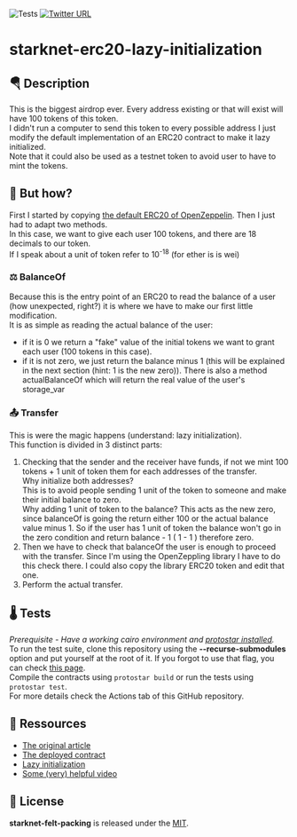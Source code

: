 ![Tests](https://github.com/gaetbout/starknet-erc20-lazy-initialization/actions/workflows/protostar.yml/badge.svg)  [![Twitter URL](https://img.shields.io/twitter/url.svg?label=Follow%20%40gaetbout&style=social&url=https%3A%2F%2Ftwitter.com%2Fgaetbout)](https://twitter.com/gaetbout)

# starknet-erc20-lazy-initialization
## 🪂 Description
This is the biggest airdrop ever. Every address existing or that will exist will have 100 tokens of this token.  
I didn't run a computer to send this token to every possible address I just modify the default implementation of an ERC20 contract to make it lazy initialized.  
Note that it could also be used as a testnet token to avoid user to have to mint the tokens.

## 🤔 But how?
First I started by copying [the default ERC20 of OpenZeppelin](https://github.com/OpenZeppelin/cairo-contracts/blob/main/src/openzeppelin/token/erc20/presets/ERC20.cairo). Then I just had to adapt two methods.  
In this case, we want to give each user 100 tokens, and there are 18 decimals to our token.  
If I speak about a unit of token refer to 10<sup>-18</sup> (for ether is is wei)

### ⚖️ BalanceOf
Because this is the entry point of an ERC20 to read the balance of a user (how unexpected, right?) it is where we have to make our first little modification.  
It is as simple as reading the actual balance of the user: 
 - if it is 0 we return a "fake" value of the initial tokens we want to grant each user (100 tokens in this case).
 - if it is not zero, we just return the balance minus 1 (this will be explained in the next section (hint: 1 is the new zero)).
There is also a method actualBalanceOf which will return the real value of the user's storage_var

### 📤 Transfer
This is were the magic happens (understand: lazy initialization).  
This function is divided in 3 distinct parts:  
 1. Checking that the sender and the receiver have funds, if not we mint 100 tokens + 1 unit of token them for each addresses of the transfer.  
 Why initialize both addresses?  
 This is to avoid people sending 1 unit of the token to someone and make their initial balance to zero.  
 Why adding 1 unit of token to the balance?
 This acts as the new zero, since balanceOf is going the return either 100 or the actual balance value minus 1.
 So if the user has 1 unit of token the balance won't go in the zero condition and return balance - 1 ( 1 - 1 ) therefore zero. 
 2. Then we have to check that balanceOf the user is enough to proceed with the transfer. Since I'm using the OpenZeppling library I have to do this check there. I could also copy the library ERC20 token and edit that one. 
 3. Perform the actual transfer.  

 

## 🌡️ Tests

*Prerequisite - Have a working cairo environment and [protostar installed](https://docs.swmansion.com/protostar/docs/tutorials/installation).*  
To run the test suite, clone this repository using the **--recurse-submodules** option and put yourself at the root of it. 
If you forgot to use that flag, you can check [this page](https://docs.swmansion.com/protostar/docs/tutorials/dependencies-management).  
Compile the contracts using `protostar build` or run the tests using `protostar test`.   
For more  details check the Actions tab of this GitHub repository. 

## 📖 Ressources
 - [The original article](https://kf106.medium.com/how-i-created-the-worlds-largest-airdrop-of-all-time-b33b153857c4)
 - [The deployed contract](https://etherscan.io/address/0xe7c4F86Ab703343b055433ceE05252158cbb305B#code)
 - [Lazy initialization](https://en.wikipedia.org/wiki/Lazy_initialization)
 - [Some (very) helpful video](https://youtu.be/CcVf_e2DIQU)

## 📄 License

**starknet-felt-packing** is released under the [MIT](LICENSE).




